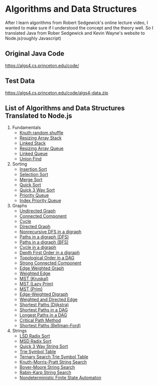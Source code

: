 # Algorithms and Data Structures
After I learn algorithms from Robert Sedgewick's online lecture video, I wanted to make sure
if I understood the concept and the theory well. So I translated Java from Rober Sedgewick and Kevin Wayne's website
to Node.js(roughly Javascript)

## Original Java Code
https://algs4.cs.princeton.edu/code/

## Test Data
https://algs4.cs.princeton.edu/code/algs4-data.zip

## List of Algorithms and Data Structures Translated to Node.js

1. Fundamentals
   - [Knuth random shuffle](./fundamentals/random/knuth.js)
   - [Resizing Array Stack](./fundamentals/stack/ResizingArrayStack.js)
   - [Linked Stack](./fundamentals/stack/LinkedStack.js)
   - [Resizing Array Queue](./fundamentals/queue/ResizingArrayQueue.js)
   - [Linked Queue](./fundamentals/queue/LinkedQueue.js)
   - [Union Find](./fundamentals/union-find/UF.js)
2. Sorting
   - [Insertion Sort](./sorting/insertionSort.js)
   - [Selection Sort](./sorting/selectionSort.js)
   - [Merge Sort](./sorting/mergeSort.js)
   - [Quick Sort](./sorting/quick.js)
   - [Quick 3 Way Sort](./sorting/quick3way.js)
   - [Priority Queue](./sorting/PQ.js)
   - [Index Priority Queue](./sorting/IndexPQ.js)
3. Graphs
   - [Undirected Graph](./graphs/undirected/unweighted/Graph.js)
   - [Connected Component](./graphs/undirected/CC.js)
   - [Cycle](./graphs/undirected/Cycle.js)
   - [Directed Graph](./graphs/directed/unweighted/Digraph.js)
   - [Nonrecursive DFS in a digraph](./graphs/directed/NonrecursiveDirectedDFS.js)
   - [Paths in a digraph (DFS)](./graphs/directed/DepthFirstDirectedPaths.js)
   - [Paths in a digraph (BFS)](./graphs/directed/BreadthFirstDirectedPaths.js)
   - [Cycle in a digraph](./graphs/directed/DirectedCycle.js)
   - [Depth First Order in a digraph](./graphs/directed/DepthFirstOrder.js)
   - [Topological Order in a DAG](./graphs/directed/Topological.js)
   - [Strong Connected Component](./graphs/directed/SCC.js)
   - [Edge Weighted Graph](./graphs/undirected/weighted/EdgeWeightedGraph.js)
   - [Weighted Edge](./graphs/undirected/weighted/Edge.js)
   - [MST (Kruskal)](./graphs/undirected/weighted/KruskalMST.js)
   - [MST (Lazy Prim)](./graphs/undirected/weighted/LazyPrimMST.js)
   - [MST (Prim)](./graphs/undirected/weighted/PrimMST.js)
   - [Edge-Weighted Digraph](./graphs/directed/weighted/EdgeWeightedDigraph.js)
   - [Weighted and Directed Edge](./graphs/directed/weighted/DirectedEdge.js)
   - [Shortest Paths (Dijkstra)](./graphs/directed/weighted/DijkstraSP.js)
   - [Shortest Paths in a DAG](./graphs/directed/weighted/AcyclicSP.js)
   - [Longest Paths in a DAG](./graphs/directed/weighted/AcyclicLP.js)
   - [Critical Path Method](./graphs/directed/weighted/CPM.js)
   - [Shortest Paths (Bellman-Ford)](./graphs/directed/weighted/BellmanFordSP.js)
4. Strings
   - [LSD Radix Sort](./string/lsdSort.js)
   - [MSD Radix Sort](./string/msdSort.js)
   - [Quick 3 Way String Sort](./string/quick3string.js)
   - [Trie Symbol Table](./string/TrieST.js)
   - [Ternary Search Trie Symbol Table](./string/TST.js)
   - [Knuth-Morris-Pratt String Search](./string/KMP.js)
   - [Boyer-Moore String Search](./string/BoyerMoore.js)
   - [Rabin-Karp String Search](./string/RabinKarp.js)
   - [Nondeterministic Finite State Automaton](./string/NFA.js)
